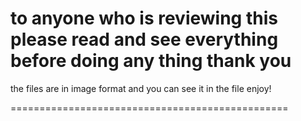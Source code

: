 to anyone who is reviewing this please read and see everything before doing any thing thank you
==========================================
the files are in image format and you can see it in the file 
enjoy!


================================================
